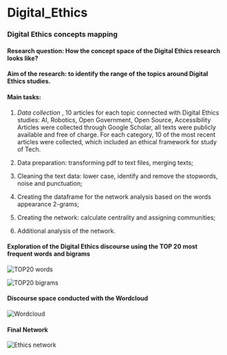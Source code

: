 # Digital_Ethics
### Digital Ethics concepts mapping
#### Research question: How the concept space of the Digital Ethics research looks like?
#### Aim of the research: to identify the range of the topics around Digital Ethics studies.

#### Main tasks:
1. *Data collection* , 10 articles for each topic connected with Digital Ethics studies: AI, Robotics, Open Government, Open Source, Accessibility
Articles were collected through Google Scholar, all texts were publicly available and free of charge. For each category, 10 of the most recent articles were collected, which included an ethical framework for study of Tech.
2. Data preparation: transforming pdf to text files, merging texts;

3. Cleaning the text data: lower case, identify and remove the stopwords, noise and punctuation;
4. Creating the dataframe for the network analysis based on the words appearance 2-grams;
5. Creating the network: calculate centrality and assigning communities;
6. Additional analysis of the network.

#### Exploration of the Digital Ethics discourse using the TOP 20 most frequent words and bigrams
![TOP20 words](https://github.com/yuliianikolaenko/Data_Science_network_analysis/blob/main/top20_words.png)

![TOP20 bigrams](https://github.com/yuliianikolaenko/Data_Science_network_analysis/blob/main/top20_bigrams.png)

#### Discourse space conducted with the Wordcloud
![Wordcloud](https://github.com/yuliianikolaenko/Data_Science_network_analysis/blob/main/wordcloud.png)

#### Final Network
![Ethics network](https://github.com/yuliianikolaenko/Data_Science_network_analysis/blob/main/ethics%20network.png)


